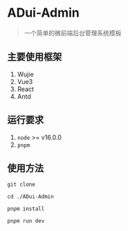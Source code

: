 # ADui-Admin

> 一个简单的微前端后台管理系统模板

## 主要使用框架
1. Wujie
2. Vue3
3. React
4. Antd

## 运行要求
1. `node` >= v16.0.0
2. `pnpm`

## 使用方法
```shell
git clone

cd ./ADui-Admin

pnpm install

pnpm run dev
```

